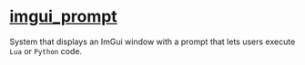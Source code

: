 # [imgui_prompt](imgui_prompt.hpp)

System that displays an ImGui window with a prompt that lets users execute `Lua` or `Python` code.